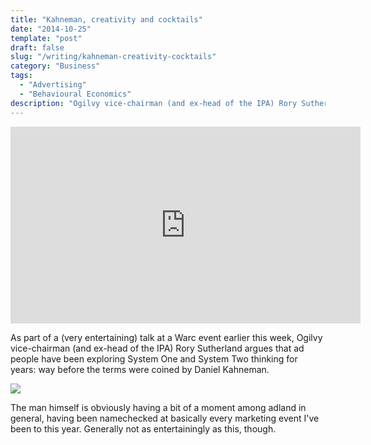 ```yaml
---
title: "Kahneman, creativity and cocktails"
date: "2014-10-25"
template: "post"
draft: false
slug: "/writing/kahneman-creativity-cocktails"
category: "Business"
tags:
  - "Advertising"
  - "Behavioural Economics"
description: "Ogilvy vice-chairman (and ex-head of the IPA) Rory Sutherland argues that ad people have been exploring System One and System Two thinking for years: way before the terms were coined by Daniel Kahneman."
---
```


<iframe width="560" height="315" src="https://www.youtube.com/embed/XO3Ov0FTbG8" frameborder="0" allow="accelerometer; autoplay; encrypted-media; gyroscope; picture-in-picture" allowfullscreen></iframe>

As part of a (very entertaining) talk at a Warc event earlier this week, Ogilvy vice-chairman (and ex-head of the IPA) Rory Sutherland argues that ad people have been exploring System One and System Two thinking for years: way before the terms were coined by Daniel Kahneman.

![](/media/kahneman-creativity-cocktails-1.jpg)

The man himself is obviously having a bit of a moment among adland in general, having been namechecked at basically every marketing event I've been to this year. Generally not as entertainingly as this, though.
